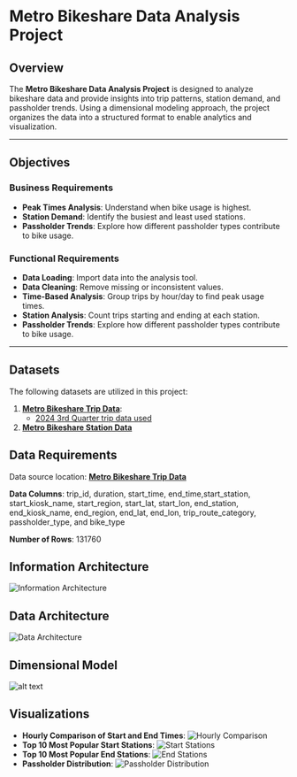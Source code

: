 # Metro Bikeshare Data Analysis Project

## Overview

The **Metro Bikeshare Data Analysis Project** is designed to analyze bikeshare data and provide insights into trip patterns, station demand, and passholder trends. Using a dimensional modeling approach, the project organizes the data into a structured format to enable analytics and visualization.

---

## Objectives

### **Business Requirements**
- **Peak Times Analysis**: Understand when bike usage is highest.
- **Station Demand**: Identify the busiest and least used stations.
- **Passholder Trends**: Explore how different passholder types contribute to bike usage.

### **Functional Requirements**
- **Data Loading**: Import data into the analysis tool.
- **Data Cleaning**: Remove missing or inconsistent values.
- **Time-Based Analysis**: Group trips by hour/day to find peak usage times.
- **Station Analysis**: Count trips starting and ending at each station.
- **Passholder Trends**: Explore how different passholder types contribute to bike usage.

---

## Datasets

The following datasets are utilized in this project:
1. **[Metro Bikeshare Trip Data](https://bikeshare.metro.net/about/data/)**:
   - [2024 3rd Quarter trip data used](https://bikeshare.metro.net/wp-content/uploads/2024/10/metro-trips-2024-q3.zip)
2. **[Metro Bikeshare Station Data](https://bikeshare.metro.net/wp-content/uploads/2024/10/metro-bike-share-stations-2024-10-01.csv)**

## Data Requirements
Data source location: **[Metro Bikeshare Trip Data](https://bikeshare.metro.net/about/data/)**


**Data Columns**: trip_id, duration, start_time, end_time,start_station, start_kiosk_name, start_region, start_lat, start_lon, end_station, end_kiosk_name, end_region, end_lat, end_lon, trip_route_category, passholder_type, and bike_type

**Number of Rows**: 131760

## Information Architecture
![Information Architecture](<https://i.imgur.com/aovJCjb.png>)

## Data Architecture
![Data Architecture](<https://i.imgur.com/SuBEIei.png>)

## Dimensional Model
 ![alt text](https://i.imgur.com/NU38X0c.png)

## Visualizations
- **Hourly Comparison of Start and End Times**:
![Hourly Comparison ](<https://i.imgur.com/bVSXWmz.png>)
 - **Top 10 Most Popular Start Stations**:
 ![Start Stations](<https://i.imgur.com/0FsZvBn.png>)
 - **Top 10 Most Popular End Stations**:
 ![End Stations](<https://i.imgur.com/K630y4E.png>)
 - **Passholder Distribution**:
 ![Passholder Distribution](<https://i.imgur.com/SWUuzdd.png>)

 